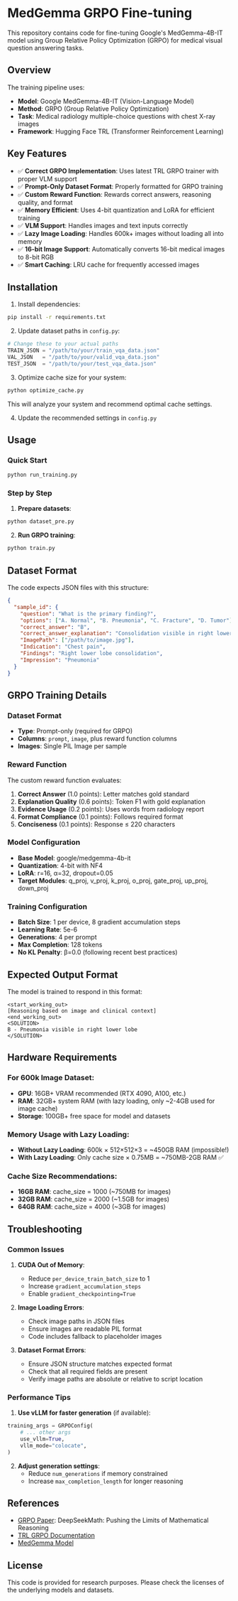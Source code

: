 # MedGemma GRPO Fine-tuning

This repository contains code for fine-tuning Google's MedGemma-4B-IT model using Group Relative Policy Optimization (GRPO) for medical visual question answering tasks.

## Overview

The training pipeline uses:
- **Model**: Google MedGemma-4B-IT (Vision-Language Model)
- **Method**: GRPO (Group Relative Policy Optimization) 
- **Task**: Medical radiology multiple-choice questions with chest X-ray images
- **Framework**: Hugging Face TRL (Transformer Reinforcement Learning)

## Key Features

- ✅ **Correct GRPO Implementation**: Uses latest TRL GRPO trainer with proper VLM support
- ✅ **Prompt-Only Dataset Format**: Properly formatted for GRPO training
- ✅ **Custom Reward Function**: Rewards correct answers, reasoning quality, and format
- ✅ **Memory Efficient**: Uses 4-bit quantization and LoRA for efficient training
- ✅ **VLM Support**: Handles images and text inputs correctly
- ✅ **Lazy Image Loading**: Handles 600k+ images without loading all into memory
- ✅ **16-bit Image Support**: Automatically converts 16-bit medical images to 8-bit RGB
- ✅ **Smart Caching**: LRU cache for frequently accessed images

## Installation

1. Install dependencies:
```bash
pip install -r requirements.txt
```

2. Update dataset paths in `config.py`:
```python
# Change these to your actual paths
TRAIN_JSON = "/path/to/your/train_vqa_data.json"
VAL_JSON   = "/path/to/your/valid_vqa_data.json"
TEST_JSON  = "/path/to/your/test_vqa_data.json"
```

3. Optimize cache size for your system:
```bash
python optimize_cache.py
```
This will analyze your system and recommend optimal cache settings.

4. Update the recommended settings in `config.py`

## Usage

### Quick Start
```bash
python run_training.py
```

### Step by Step

1. **Prepare datasets**:
```bash
python dataset_pre.py
```

2. **Run GRPO training**:
```bash
python train.py
```

## Dataset Format

The code expects JSON files with this structure:
```json
{
  "sample_id": {
    "question": "What is the primary finding?",
    "options": ["A. Normal", "B. Pneumonia", "C. Fracture", "D. Tumor"],
    "correct_answer": "B",
    "correct_answer_explanation": "Consolidation visible in right lower lobe",
    "ImagePath": ["/path/to/image.jpg"],
    "Indication": "Chest pain",
    "Findings": "Right lower lobe consolidation",
    "Impression": "Pneumonia"
  }
}
```

## GRPO Training Details

### Dataset Format
- **Type**: Prompt-only (required for GRPO)
- **Columns**: `prompt`, `image`, plus reward function columns
- **Images**: Single PIL Image per sample

### Reward Function
The custom reward function evaluates:
1. **Correct Answer** (1.0 points): Letter matches gold standard
2. **Explanation Quality** (0.6 points): Token F1 with gold explanation  
3. **Evidence Usage** (0.2 points): Uses words from radiology report
4. **Format Compliance** (0.1 points): Follows required format
5. **Conciseness** (0.1 points): Response ≤ 220 characters

### Model Configuration
- **Base Model**: google/medgemma-4b-it
- **Quantization**: 4-bit with NF4
- **LoRA**: r=16, α=32, dropout=0.05
- **Target Modules**: q_proj, v_proj, k_proj, o_proj, gate_proj, up_proj, down_proj

### Training Configuration
- **Batch Size**: 1 per device, 8 gradient accumulation steps
- **Learning Rate**: 5e-6
- **Generations**: 4 per prompt
- **Max Completion**: 128 tokens
- **No KL Penalty**: β=0.0 (following recent best practices)

## Expected Output Format

The model is trained to respond in this format:
```
<start_working_out>
[Reasoning based on image and clinical context]
<end_working_out>
<SOLUTION>
B - Pneumonia visible in right lower lobe
</SOLUTION>
```

## Hardware Requirements

### For 600k Image Dataset:
- **GPU**: 16GB+ VRAM recommended (RTX 4090, A100, etc.)
- **RAM**: 32GB+ system RAM (with lazy loading, only ~2-4GB used for image cache)
- **Storage**: 100GB+ free space for model and datasets

### Memory Usage with Lazy Loading:
- **Without Lazy Loading**: 600k × 512×512×3 = ~450GB RAM (impossible!)
- **With Lazy Loading**: Only cache size × 0.75MB = ~750MB-2GB RAM ✅

### Cache Size Recommendations:
- **16GB RAM**: cache_size = 1000 (~750MB for images)
- **32GB RAM**: cache_size = 2000 (~1.5GB for images)  
- **64GB RAM**: cache_size = 4000 (~3GB for images)

## Troubleshooting

### Common Issues

1. **CUDA Out of Memory**:
   - Reduce `per_device_train_batch_size` to 1
   - Increase `gradient_accumulation_steps`
   - Enable `gradient_checkpointing=True`

2. **Image Loading Errors**:
   - Check image paths in JSON files
   - Ensure images are readable PIL format
   - Code includes fallback to placeholder images

3. **Dataset Format Errors**:
   - Ensure JSON structure matches expected format
   - Check that all required fields are present
   - Verify image paths are absolute or relative to script location

### Performance Tips

1. **Use vLLM for faster generation** (if available):
```python
training_args = GRPOConfig(
    # ... other args
    use_vllm=True,
    vllm_mode="colocate",
)
```

2. **Adjust generation settings**:
   - Reduce `num_generations` if memory constrained
   - Increase `max_completion_length` for longer reasoning

## References

- [GRPO Paper](https://arxiv.org/abs/2402.03300): DeepSeekMath: Pushing the Limits of Mathematical Reasoning
- [TRL GRPO Documentation](https://huggingface.co/docs/trl/main/en/grpo_trainer)
- [MedGemma Model](https://huggingface.co/google/medgemma-4b-it)

## License

This code is provided for research purposes. Please check the licenses of the underlying models and datasets.